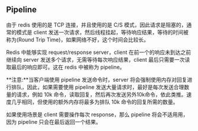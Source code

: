 ## Pipeline

由于 redis 使用的是 TCP 连接，并且使用的是 C/S 模式，因此请求是阻塞的，通常的模式是 client 发送一次请求，然后线程挂起，等待响应结果，等待的时间被称为(Round Trip Time)，如果网络不好，这个时间会比较长。

Redis 中能够实现 request/response server，client 在前一个的响应未到达之前继续向 server 发送多个请求，无需等待每次响应结果，client 最后只需要一次读取最后的响应即可。这在 redis 中被称为 pipeline。 

**注意:**当客户端使用 pipeline 发送命令时，server 将会强制使用内存对回复进行排队，因此，如果需要使用 pipeline 发送大量请求时，最好是每次发送合理数量的请求，例如 10k 命令，读取回复，然后再次发送另外10k命令，依此类推。速度几乎相同，但使用的额外内存将最多为排队 10k 命令的回复所需的数量。

如果使用场景是 client 需要操作每次 response，那么 pipeline 将会不适用用，因为 pipeline 只会在最后返回一个结果。